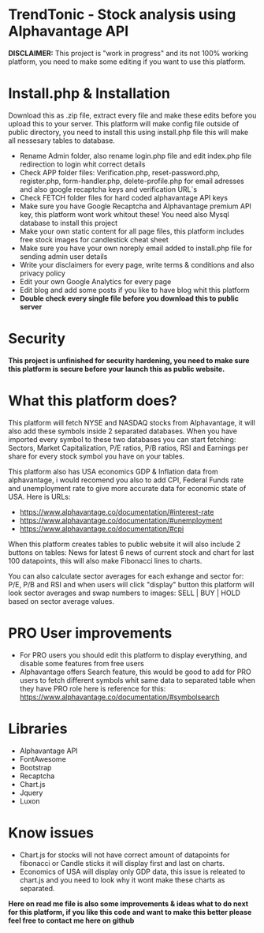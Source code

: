 # TrendTonic - Stock analysis using Alphavantage API 
**DISCLAIMER:** This project is "work in progress" and its not 100% working platform, you need to make some editing if you want to use this platform. 

# Install.php & Installation
Download this as .zip file, extract every file and make these edits before you upload this to your server. This platform will make config file outside of public directory, you need to install this using install.php file this will make all nessesary tables to database.

- Rename Admin folder, also rename login.php file and edit index.php file redirection to login whit correct details
- Check APP folder files: Verification.php, reset-password.php, register.php, form-handler.php, delete-profile.php for email adresses and also google recaptcha keys and verification URL`s
- Check FETCH folder files for hard coded alphavantage API keys
- Make sure you have Google Recaptcha and Alphavantage premium API key, this platform wont work whitout these! You need also Mysql database to install this project
- Make your own static content for all page files, this platform includes free stock images for candlestick cheat sheet
- Make sure you have your own noreply email added to install.php file for sending admin user details
- Write your disclaimers for every page, write terms & conditions and also privacy policy
- Edit your own Google Analytics for every page
- Edit blog and add some posts if you like to have blog whit this platform
- **Double check every single file before you download this to public server**

# Security
**This project is unfinished for security hardening, you need to make sure this platform is secure before your launch this as public website.**

# What this platform does?

This platform will fetch NYSE and NASDAQ stocks from Alphavantage, it will also add these symbols inside 2 separated databases. When you have imported every symbol to these two databases you can start fetching: Sectors, Market Capitalization, P/E ratios, P/B ratios, RSI and Earnings per share for every stock symbol you have on your tables. 

This platform also has USA economics GDP & Inflation data from alphavantage, i would recomend you also to add CPI, Federal Funds rate and unemployment rate to give more accurate data for economic state of USA. Here is URLs: 
- https://www.alphavantage.co/documentation/#interest-rate 
- https://www.alphavantage.co/documentation/#unemployment
- https://www.alphavantage.co/documentation/#cpi

When this platform creates tables to public website it will also include 2 buttons on tables: News for latest 6 news of current stock and chart for last 100 datapoints, this will also make Fibonacci lines to charts.

You can also calculate sector averages for each exhange and sector for: P/E, P/B and RSI and when users will click "display" button this platform will look sector averages and swap numbers to images: SELL | BUY | HOLD based on sector average values.

# PRO User improvements
- For PRO users you should edit this platform to display everything, and disable some features from free users
- Alphavantage offers Search feature, this would be good to add for PRO users to fetch different symbols whit same data to separated table when they have PRO role here is reference for this: https://www.alphavantage.co/documentation/#symbolsearch

# Libraries
- Alphavantage API
- FontAwesome
- Bootstrap
- Recaptcha
- Chart.js
- Jquery
- Luxon

# Know issues
- Chart.js for stocks will not have correct amount of datapoints for fibonacci or Candle sticks it will display first and last on charts. 
- Economics of USA will display only GDP data, this issue is releated to chart.js and you need to look why it wont make these charts as separated.

**Here on read me file is also some improvements & ideas what to do next for this platform, if you like this code and want to make this better please feel free to contact me here on github**
